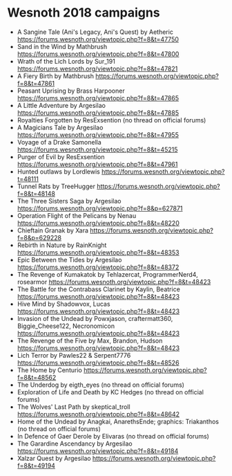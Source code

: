 # Wesnoth 2018 campaigns

- A Sangine Tale (Ani's Legacy, Ani's Quest) by Aetheric https://forums.wesnoth.org/viewtopic.php?f=8&t=47750
- Sand in the Wind by Mathbrush https://forums.wesnoth.org/viewtopic.php?f=8&t=47800
- Wrath of the Lich Lords by Sur_191 https://forums.wesnoth.org/viewtopic.php?f=8&t=47821
- A Fiery Birth by Mathbrush https://forums.wesnoth.org/viewtopic.php?f=8&t=47861
- Peasant Uprising by Brass Harpooner https://forums.wesnoth.org/viewtopic.php?f=8&t=47865
- A Little Adventure by Argesilao https://forums.wesnoth.org/viewtopic.php?f=8&t=47885
- Royalties Forgotten by ResExsention (no thread on official forums)
- A Magicians Tale by Argesilao https://forums.wesnoth.org/viewtopic.php?f=8&t=47955
- Voyage of a Drake Samonella https://forums.wesnoth.org/viewtopic.php?f=8&t=45215
- Purger of Evil by ResExsention https://forums.wesnoth.org/viewtopic.php?f=8&t=47961
- Hunted outlaws by Lordlewis https://forums.wesnoth.org/viewtopic.php?t=48111
- Tunnel Rats by TreeHugger https://forums.wesnoth.org/viewtopic.php?f=8&t=48148
- The Three Sisters Saga by Argesilao https://forums.wesnoth.org/viewtopic.php?f=8&p=627871
- Operation Flight of the Pelicans by Nenau https://forums.wesnoth.org/viewtopic.php?f=8&t=48220
- Chieftain Granak by Xara https://forums.wesnoth.org/viewtopic.php?f=8&p=629228
- Rebirth in Nature by RainKnight https://forums.wesnoth.org/viewtopic.php?f=8&t=48353
- Epic Between the Tides by Argesilao https://forums.wesnoth.org/viewtopic.php?f=8&t=48372
- The Revenge of Kumakatok by Tehlazercat, ProgrammerNerd4, rosearmor https://forums.wesnoth.org/viewtopic.php?f=8&t=48423
- The Battle for the Contrabass Clarinet by Kaylin, Beatrice https://forums.wesnoth.org/viewtopic.php?f=8&t=48423
- Hive Mind by Shadowvox, Lucas https://forums.wesnoth.org/viewtopic.php?f=8&t=48423
- Invasion of the Undead by Powxjason, craftermatt360, Biggie_Cheese122, Necronomicon https://forums.wesnoth.org/viewtopic.php?f=8&t=48423
- The Revenge of the Five by Max, Brandon, Hudson https://forums.wesnoth.org/viewtopic.php?f=8&t=48423
- Lich Terror by Pawles22 & Serpent7776 https://forums.wesnoth.org/viewtopic.php?f=8&t=48526
- The Home by Centurio https://forums.wesnoth.org/viewtopic.php?f=8&t=48562
- The Underdog by eigth_eyes (no thread on official forums)
- Exploration of Life and Death by KC Hedges (no thread on official forums)
- The Wolves' Last Path by skeptical_troll https://forums.wesnoth.org/viewtopic.php?f=8&t=48642
- Home of the Undead by Anagkai, AnarethsEnde; graphics: Triakanthos (no thread on official forums)
- In Defence of Gaer Derole by Elivaras (no thread on official forums)
- The Garardine Ascendancy by Argesilao https://forums.wesnoth.org/viewtopic.php?f=8&t=49184
- Xalzar Quest by Argesilao https://forums.wesnoth.org/viewtopic.php?f=8&t=49194
